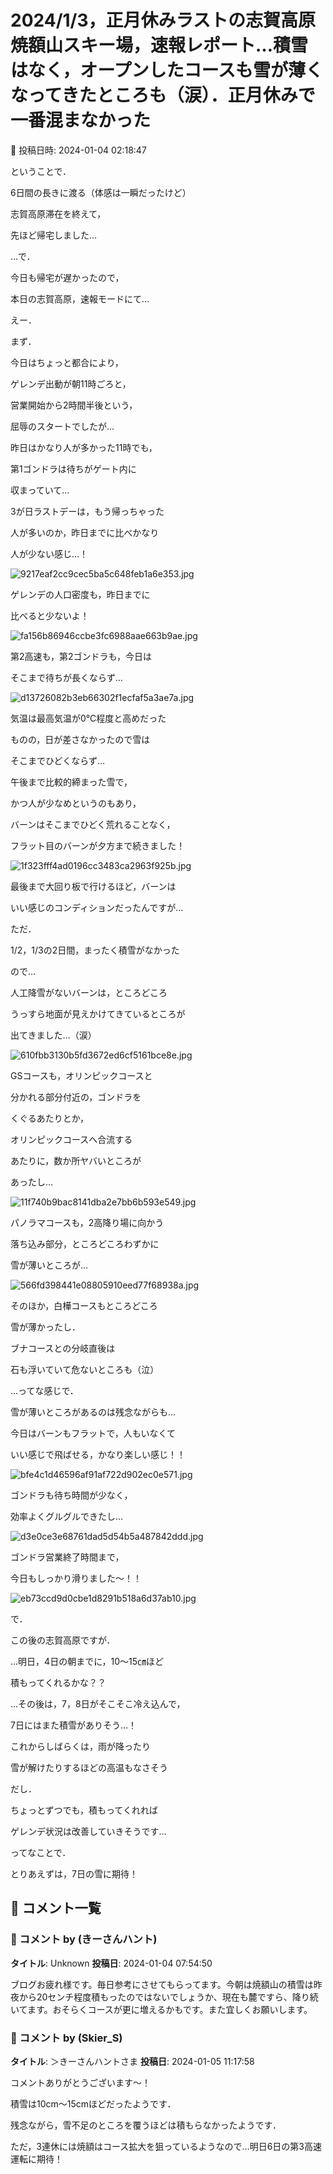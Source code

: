 # 2024/1/3，正月休みラストの志賀高原焼額山スキー場，速報レポート…積雪はなく，オープンしたコースも雪が薄くなってきたところも（涙）．正月休みで一番混まなかった

📅 投稿日時: 2024-01-04 02:18:47

ということで．


6日間の長きに渡る（体感は一瞬だったけど）


志賀高原滞在を終えて，


先ほど帰宅しました…





…で．


今日も帰宅が遅かったので，


本日の志賀高原，速報モードにて…





えー．


まず．


今日はちょっと都合により，


ゲレンデ出動が朝11時ごろと，


営業開始から2時間半後という，


屈辱のスタートでしたが…





昨日はかなり人が多かった11時でも，


第1ゴンドラは待ちがゲート内に


収まっていて…


3が日ラストデーは，もう帰っちゃった


人が多いのか，昨日までに比べかなり


人が少ない感じ…！




![9217eaf2cc9cec5ba5c648feb1a6e353.jpg](images/9217eaf2cc9cec5ba5c648feb1a6e353.jpg)







ゲレンデの人口密度も，昨日までに


比べると少ないよ！




![fa156b86946ccbe3fc6988aae663b9ae.jpg](images/fa156b86946ccbe3fc6988aae663b9ae.jpg)







第2高速も，第2ゴンドラも，今日は


そこまで待ちが長くならず…




![d13726082b3eb66302f1ecfaf5a3ae7a.jpg](images/d13726082b3eb66302f1ecfaf5a3ae7a.jpg)







気温は最高気温が0℃程度と高めだった


ものの，日が差さなかったので雪は


そこまでひどくならず…


午後まで比較的締まった雪で，


かつ人が少なめというのもあり，


バーンはそこまでひどく荒れることなく，


フラット目のバーンが夕方まで続きました！




![1f323fff4ad0196cc3483ca2963f925b.jpg](images/1f323fff4ad0196cc3483ca2963f925b.jpg)







最後まで大回り板で行けるほど，バーンは


いい感じのコンディションだったんですが…





ただ．


1/2，1/3の2日間，まったく積雪がなかった


ので…


人工降雪がないバーンは，ところどころ


うっすら地面が見えかけてきているところが


出てきました…（涙）




![610fbb3130b5fd3672ed6cf5161bce8e.jpg](images/610fbb3130b5fd3672ed6cf5161bce8e.jpg)







GSコースも，オリンピックコースと


分かれる部分付近の，ゴンドラを


くぐるあたりとか，


オリンピックコースへ合流する


あたりに，数か所ヤバいところが


あったし…




![11f740b9bac8141dba2e7bb6b593e549.jpg](images/11f740b9bac8141dba2e7bb6b593e549.jpg)







パノラマコースも，2高降り場に向かう


落ち込み部分，ところどころわずかに


雪が薄いところが…




![566fd398441e08805910eed77f68938a.jpg](images/566fd398441e08805910eed77f68938a.jpg)







そのほか，白樺コースもところどころ


雪が薄かったし．


ブナコースとの分岐直後は


石も浮いていて危ないところも（泣）





…ってな感じで．


雪が薄いところがあるのは残念ながらも…


今日はバーンもフラットで，人もいなくて


いい感じで飛ばせる，かなり楽しい感じ！！




![bfe4c1d46596af91af722d902ec0e571.jpg](images/bfe4c1d46596af91af722d902ec0e571.jpg)







ゴンドラも待ち時間が少なく，


効率よくグルグルできたし…




![d3e0ce3e68761dad5d54b5a487842ddd.jpg](images/d3e0ce3e68761dad5d54b5a487842ddd.jpg)







ゴンドラ営業終了時間まで，


今日もしっかり滑りました～！！




![eb73ccd9d0cbe1d8291b518a6d37ab10.jpg](images/eb73ccd9d0cbe1d8291b518a6d37ab10.jpg)







で．


この後の志賀高原ですが．


…明日，4日の朝までに，10～15㎝ほど


積もってくれるかな？？





…その後は，7，8日がそこそこ冷え込んで，


7日にはまた積雪がありそう…！





これからしばらくは，雨が降ったり


雪が解けたりするほどの高温もなさそう


だし．


ちょっとずつでも，積もってくれれば


ゲレンデ状況は改善していきそうです…





ってなことで．


とりあえずは，7日の雪に期待！

## 💬 コメント一覧

### 💬 コメント by (きーさんハント)
**タイトル**: Unknown
**投稿日**: 2024-01-04 07:54:50

ブログお疲れ様です。毎日参考にさせてもらってます。今朝は焼額山の積雪は昨夜から20センチ程度積もったのではないでしょうか、現在も麓ですら、降り続いてます。おそらくコースが更に増えるかもです。また宜しくお願いします。

### 💬 コメント by (Skier_S)
**タイトル**: ＞きーさんハントさま
**投稿日**: 2024-01-05 11:17:58

コメントありがとうございます～！

積雪は10cm～15cmほどだったようです．

残念ながら，雪不足のところを覆うほどは積もらなかったようです．

ただ，3連休には焼額はコース拡大を狙っているようなので…明日6日の第3高速運転に期待！

